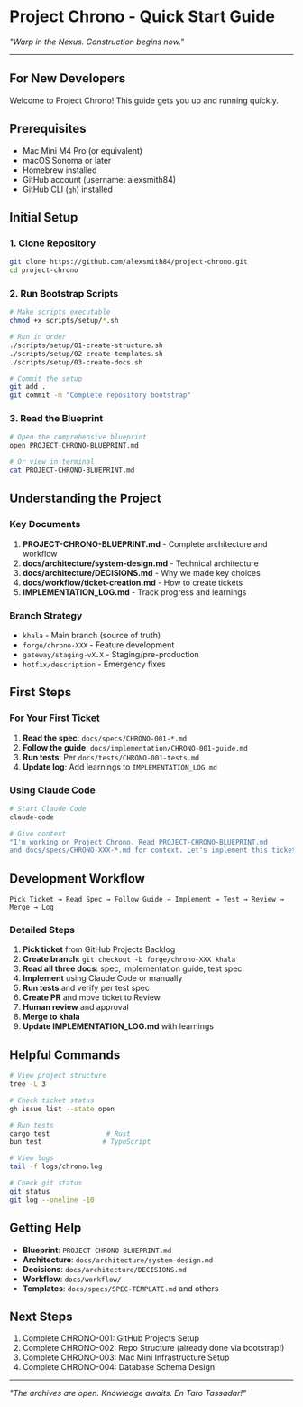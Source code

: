 # Project Chrono - Quick Start Guide

_"Warp in the Nexus. Construction begins now."_

---

## For New Developers

Welcome to Project Chrono! This guide gets you up and running quickly.

## Prerequisites

- Mac Mini M4 Pro (or equivalent)
- macOS Sonoma or later
- Homebrew installed
- GitHub account (username: alexsmith84)
- GitHub CLI (`gh`) installed

## Initial Setup

### 1. Clone Repository

```bash
git clone https://github.com/alexsmith84/project-chrono.git
cd project-chrono
```

### 2. Run Bootstrap Scripts

```bash
# Make scripts executable
chmod +x scripts/setup/*.sh

# Run in order
./scripts/setup/01-create-structure.sh
./scripts/setup/02-create-templates.sh
./scripts/setup/03-create-docs.sh

# Commit the setup
git add .
git commit -m "Complete repository bootstrap"
```

### 3. Read the Blueprint

```bash
# Open the comprehensive blueprint
open PROJECT-CHRONO-BLUEPRINT.md

# Or view in terminal
cat PROJECT-CHRONO-BLUEPRINT.md
```

## Understanding the Project

### Key Documents

1. **PROJECT-CHRONO-BLUEPRINT.md** - Complete architecture and workflow
2. **docs/architecture/system-design.md** - Technical architecture
3. **docs/architecture/DECISIONS.md** - Why we made key choices
4. **docs/workflow/ticket-creation.md** - How to create tickets
5. **IMPLEMENTATION_LOG.md** - Track progress and learnings

### Branch Strategy

- `khala` - Main branch (source of truth)
- `forge/chrono-XXX` - Feature development
- `gateway/staging-vX.X` - Staging/pre-production
- `hotfix/description` - Emergency fixes

## First Steps

### For Your First Ticket

1. **Read the spec**: `docs/specs/CHRONO-001-*.md`
2. **Follow the guide**: `docs/implementation/CHRONO-001-guide.md`
3. **Run tests**: Per `docs/tests/CHRONO-001-tests.md`
4. **Update log**: Add learnings to `IMPLEMENTATION_LOG.md`

### Using Claude Code

```bash
# Start Claude Code
claude-code

# Give context
"I'm working on Project Chrono. Read PROJECT-CHRONO-BLUEPRINT.md
and docs/specs/CHRONO-XXX-*.md for context. Let's implement this ticket."
```

## Development Workflow

```
Pick Ticket → Read Spec → Follow Guide → Implement → Test → Review → Merge → Log
```

### Detailed Steps

1. **Pick ticket** from GitHub Projects Backlog
2. **Create branch**: `git checkout -b forge/chrono-XXX khala`
3. **Read all three docs**: spec, implementation guide, test spec
4. **Implement** using Claude Code or manually
5. **Run tests** and verify per test spec
6. **Create PR** and move ticket to Review
7. **Human review** and approval
8. **Merge to khala**
9. **Update IMPLEMENTATION_LOG.md** with learnings

## Helpful Commands

```bash
# View project structure
tree -L 3

# Check ticket status
gh issue list --state open

# Run tests
cargo test              # Rust
bun test               # TypeScript

# View logs
tail -f logs/chrono.log

# Check git status
git status
git log --oneline -10
```

## Getting Help

- **Blueprint**: `PROJECT-CHRONO-BLUEPRINT.md`
- **Architecture**: `docs/architecture/system-design.md`
- **Decisions**: `docs/architecture/DECISIONS.md`
- **Workflow**: `docs/workflow/`
- **Templates**: `docs/specs/SPEC-TEMPLATE.md` and others

## Next Steps

1. Complete CHRONO-001: GitHub Projects Setup
2. Complete CHRONO-002: Repo Structure (already done via bootstrap!)
3. Complete CHRONO-003: Mac Mini Infrastructure Setup
4. Complete CHRONO-004: Database Schema Design

---

_"The archives are open. Knowledge awaits. En Taro Tassadar!"_
